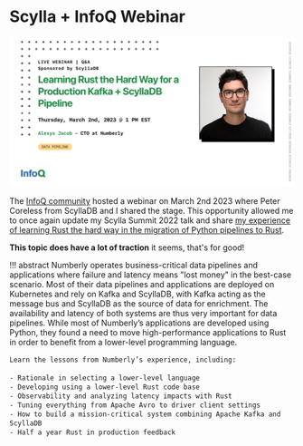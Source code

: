 # Scylla + InfoQ Webinar

![scylla rust webinar](../images/2023_infoq_webinar.jpg)

The [InfoQ community](https://www.infoq.com/) hosted a webinar on March 2nd 2023 where Peter Coreless from ScyllaDB and I shared the stage. This opportunity allowed me to once again update my Scylla Summit 2022 talk and share [my experience of learning Rust the hard way in the migration of Python pipelines to Rust](https://ultrabug.fr/Tech%20Blog/2022/2022-02-21-learning-rust-the-hard-way/).

**This topic does have a lot of traction** it seems, that's for good!

!!! abstract
    Numberly operates business-critical data pipelines and applications where failure and latency means "lost money" in the best-case scenario. Most of their data pipelines and applications are deployed on Kubernetes and rely on Kafka and ScyllaDB, with Kafka acting as the message bus and ScyllaDB as the source of data for enrichment. The availability and latency of both systems are thus very important for data pipelines. While most of Numberly’s applications are developed using Python, they found a need to move high-performance applications to Rust in order to benefit from a lower-level programming language.

    Learn the lessons from Numberly’s experience, including:

    - Rationale in selecting a lower-level language
    - Developing using a lower-level Rust code base
    - Observability and analyzing latency impacts with Rust
    - Tuning everything from Apache Avro to driver client settings
    - How to build a mission-critical system combining Apache Kafka and ScyllaDB
    - Half a year Rust in production feedback
